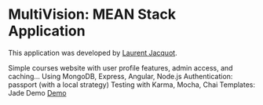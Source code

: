 # MultiVision: MEAN Stack Application
This application was developed by [Laurent Jacquot](http://www.linkedin.com/in/laurentjacquot1/).

Simple courses website with user profile features, admin access, and caching...
Using MongoDB, Express, Angular, Node.js
Authentication: passport (with a local strategy)
Testing with Karma, Mocha, Chai
Templates: Jade Demo
[Demo](https://mighty-badlands-4646.herokuapp.com/)